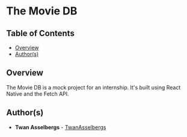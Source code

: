 # The Movie DB

## Table of Contents

- [Overview](#overview)
- [Author(s)](#authors)

## Overview

The Movie DB is a mock project for an internship. It's built using React Native and the Fetch API.

## Author(s)

- **Twan Asselbergs** - [TwanAsselbergs](https://github.com/TwanAsselbergs)
